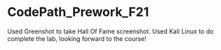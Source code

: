 # CodePath_Prework_F21
Used Greenshot to take Hall Of Fame screenshot.
Used Kali Linux to do complete the lab, looking forward to the course!
